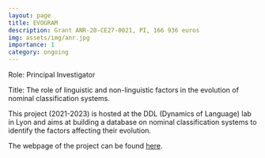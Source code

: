 ```yaml
---
layout: page
title: EVOGRAM
description: Grant ANR-20-CE27-0021, PI, 166 936 euros
img: assets/img/anr.jpg
importance: 1
category: ongoing
---
```


Role: Principal Investigator

Title: The role of linguistic and non-linguistic factors in the evolution of nominal classification systems.

This project (2021-2023) is hosted at the DDL (Dynamics of Language) lab in Lyon and aims at building a database on nominal classification systems to identify the factors affecting their evolution.

The webpage of the project can be found [here](https://anr.fr/Project-ANR-20-CE27-0021).

